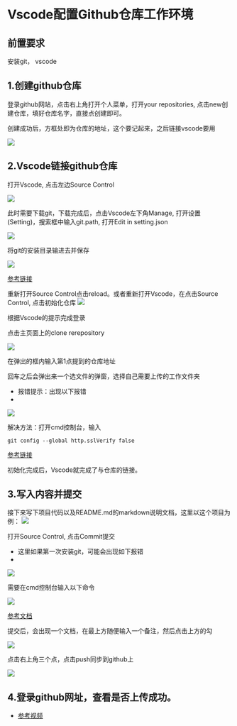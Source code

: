 # Vscode配置Github仓库工作环境


## 前置要求

安装git， vscode

## 1.创建github仓库
登录github网站，点击右上角打开个人菜单，打开your repositories, 点击new创建仓库，填好仓库名字，直接点创建即可。

创建成功后，方框处即为仓库的地址，这个要记起来，之后链接vscode要用

![](01.jpg)

## 2.Vscode链接github仓库

打开Vscode, 点击左边Source Control

![](02.jpg)

此时需要下载git，下载完成后，点击Vscode左下角Manage, 打开设置(Setting)，搜索框中输入git.path, 打开Edit in setting.json

![](03.jpg)

将git的安装目录输进去并保存

![](04.jpg)

[参考链接](https://blog.csdn.net/czjl6886/article/details/122129576)

重新打开Source Control点击reload。或者重新打开Vscode，在点击Source Control, 点击初始化仓库
![](05.jpg)

根据Vscode的提示完成登录

点击主页面上的clone rerepository

![](06.jpg)

在弹出的框内输入第1点提到的仓库地址

回车之后会弹出来一个选文件的弹窗，选择自己需要上传的工作文件夹

- 报错提示：出现以下报错
- 
![](07.jpg)

解决方法：打开cmd控制台，输入

```
git config --global http.sslVerify false
```
[参考链接](https://blog.csdn.net/weixin_44014995/article/details/109900149)

初始化完成后，Vscode就完成了与仓库的链接。

## 3.写入内容并提交

接下来写下项目代码以及README.md的markdown说明文档，这里以这个项目为例：
![](08.jpg)

打开Source Control, 点击Commit提交

- 这里如果第一次安装git，可能会出现如下报错
- 
![](09.jpg)

需要在cmd控制台输入以下命令

![](10.jpg)

[参考文档](https://git-scm.com/book/en/v2/Getting-Started-First-Time-Git-Setup)

提交后，会出现一个文档，在最上方随便输入一个备注，然后点击上方的勾

![](11.jpg)

点击右上角三个点，点击push同步到github上

![](12.jpg)

## 4.登录github网址，查看是否上传成功。


- [参考视频](https://www.bilibili.com/video/BV1jw41177sm/?spm_id_from=333.337.search-card.all.click&vd_source=af75e8cf52f63b22781c467b82b31e02)